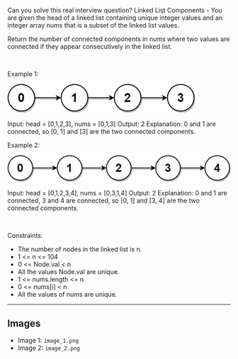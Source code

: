 Can you solve this real interview question? Linked List Components - You are given the head of a linked list containing unique integer values and an integer array nums that is a subset of the linked list values.

Return the number of connected components in nums where two values are connected if they appear consecutively in the linked list.

 

Example 1:

![Example 1](./image_1.png)


Input: head = [0,1,2,3], nums = [0,1,3]
Output: 2
Explanation: 0 and 1 are connected, so [0, 1] and [3] are the two connected components.


Example 2:

![Example 2](./image_2.png)


Input: head = [0,1,2,3,4], nums = [0,3,1,4]
Output: 2
Explanation: 0 and 1 are connected, 3 and 4 are connected, so [0, 1] and [3, 4] are the two connected components.


 

Constraints:

 * The number of nodes in the linked list is n.
 * 1 <= n <= 104
 * 0 <= Node.val < n
 * All the values Node.val are unique.
 * 1 <= nums.length <= n
 * 0 <= nums[i] < n
 * All the values of nums are unique.

---

## Images

- Image 1: `image_1.png`
- Image 2: `image_2.png`
